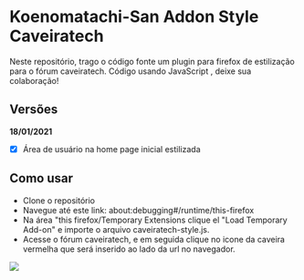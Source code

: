 # Koenomatachi-San Addon Style Caveiratech

Neste repositório, trago o código fonte um plugin para firefox de estilização para o fórum caveiratech. Código usando JavaScript , deixe sua colaboração!


## Versões

**18/01/2021**

- [x] Área de usuário na home page inicial estilizada


## Como usar

- Clone o repositório
- Navegue até este link: about:debugging#/runtime/this-firefox
- Na área "this firefox/Temporary Extensions clique el "Load Temporary Add-on" e importe o arquivo caveiratech-style.js.
- Acesse o fórum caveiratech, e em seguida clique no icone da caveira vermelha que será inserido ao lado da url no navegador.

<img src="https://caveiratech.com/wp-content/uploads/2016/08/logo.png">